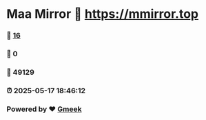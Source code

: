 # Maa Mirror :link: https://mmirror.top 
### :page_facing_up: [16](https://mmirror.top/tag.html) 
### :speech_balloon: 0 
### :hibiscus: 49129 
### :alarm_clock: 2025-05-17 18:46:12 
### Powered by :heart: [Gmeek](https://github.com/Meekdai/Gmeek)
